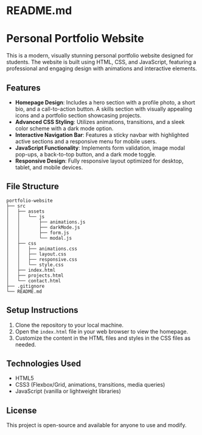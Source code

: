 # README.md

# Personal Portfolio Website

This is a modern, visually stunning personal portfolio website designed for students. The website is built using HTML, CSS, and JavaScript, featuring a professional and engaging design with animations and interactive elements.

## Features

- **Homepage Design**: Includes a hero section with a profile photo, a short bio, and a call-to-action button. A skills section with visually appealing icons and a portfolio section showcasing projects.
- **Advanced CSS Styling**: Utilizes animations, transitions, and a sleek color scheme with a dark mode option.
- **Interactive Navigation Bar**: Features a sticky navbar with highlighted active sections and a responsive menu for mobile users.
- **JavaScript Functionality**: Implements form validation, image modal pop-ups, a back-to-top button, and a dark mode toggle.
- **Responsive Design**: Fully responsive layout optimized for desktop, tablet, and mobile devices.

## File Structure

```
portfolio-website
├── src
│   ├── assets
│   │   └── js
│   │       ├── animations.js
│   │       ├── darkMode.js
│   │       ├── form.js
│   │       └── modal.js
│   ├── css
│   │   ├── animations.css
│   │   ├── layout.css
│   │   ├── responsive.css
│   │   └── style.css
│   ├── index.html
│   ├── projects.html
│   └── contact.html
├── .gitignore
└── README.md
```

## Setup Instructions

1. Clone the repository to your local machine.
2. Open the `index.html` file in your web browser to view the homepage.
3. Customize the content in the HTML files and styles in the CSS files as needed.

## Technologies Used

- HTML5
- CSS3 (Flexbox/Grid, animations, transitions, media queries)
- JavaScript (vanilla or lightweight libraries)

## License

This project is open-source and available for anyone to use and modify.